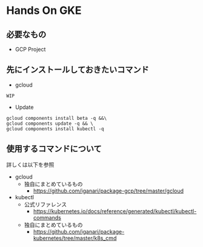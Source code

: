 # Hands On GKE

## 必要なもの

+ GCP Project

## 先にインストールしておきたいコマンド

+ gcloud

```
WIP
```


+ Update

```
gcloud components install beta -q &&\
gcloud components update -q && \
gcloud components install kubectl -q
```

## 使用するコマンドについて

詳しくは以下を参照

+ gcloud
  + 独自にまとめているもの
    + https://github.com/iganari/package-gcp/tree/master/gcloud
+ kubectl
  + 公式リファレンス
    + https://kubernetes.io/docs/reference/generated/kubectl/kubectl-commands
  + 独自にまとめているもの
    + https://github.com/iganari/package-kubernetes/tree/master/k8s_cmd
